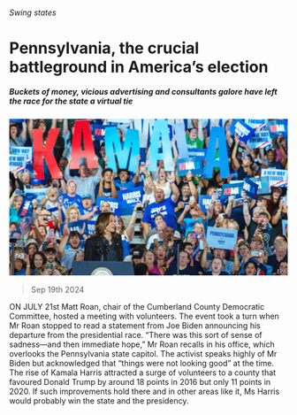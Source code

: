 ###### Swing states

# Pennsylvania, the crucial battleground in America’s election 

##### Buckets of money, vicious advertising and consultants galore have left the race for the state a virtual tie 

![image](images/20240921_USP003.jpg) 

> Sep 19th 2024 

ON JULY 21st Matt Roan, chair of the Cumberland County Democratic Committee, hosted a meeting with volunteers. The event took a turn when Mr Roan stopped to read a statement from Joe Biden announcing his departure from the presidential race. “There was this sort of sense of sadness—and then immediate hope,” Mr Roan recalls in his office, which overlooks the Pennsylvania state capitol. The activist speaks highly of Mr Biden but acknowledged that “things were not looking good” at the time. The rise of Kamala Harris attracted a surge of volunteers to a county that favoured Donald Trump by around 18 points in 2016 but only 11 points in 2020. If such improvements hold there and in other areas like it, Ms Harris would probably win the state and the presidency. 

